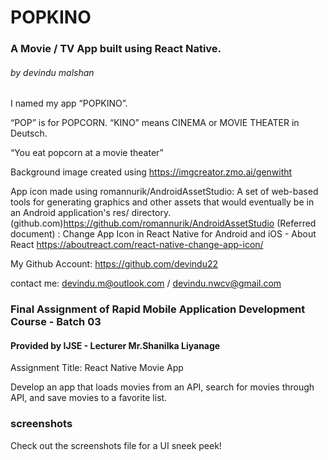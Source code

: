 # POPKINO
### A Movie / TV App built using React Native.
###### by devindu malshan

I named my app   “POPKINO”.

“POP” is for POPCORN.
“KINO” means CINEMA  or MOVIE THEATER in Deutsch.


“You eat popcorn at a movie theater”

Background image created using https://imgcreator.zmo.ai/genwitht

App icon made using romannurik/AndroidAssetStudio: A set of web-based tools for generating graphics and other assets that would eventually be in an Android application's res/ directory. (github.com)https://github.com/romannurik/AndroidAssetStudio
(Referred document) : Change App Icon in React Native for Android and iOS - About React 
https://aboutreact.com/react-native-change-app-icon/

My Github Account: https://github.com/devindu22

contact me: devindu.m@outlook.com / devindu.nwcv@gmail.com

### Final Assignment of Rapid Mobile Application Development Course - Batch 03
#### Provided by IJSE - Lecturer Mr.Shanilka Liyanage

 Assignment Title: React Native Movie App
 
 Develop an app that loads movies from an API, search for movies through API, and save movies to a favorite list.

### screenshots

Check out the screenshots file for a UI sneek peek!
